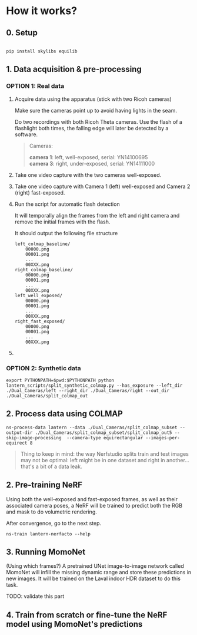 

# How it works?

## 0. Setup

```

pip install skylibs equilib
```

## 1. Data acquisition & pre-processing

### OPTION 1: Real data

1. Acquire data using the apparatus (stick with two Ricoh cameras)

    Make sure the cameras point up to avoid having lights in the seam.

    Do two recordings with both Ricoh Theta cameras. Use the flash of a flashlight both times, the falling edge will later be detected by a software.

    > Cameras:
    > 
    > **camera 1**: left, well-exposed, serial: YN14100695 \
    > **camera 3**: right, under-exposed, serial: YN14111000

2. Take one video capture with the two cameras well-exposed.
3. Take one video capture with Camera 1 (left) well-exposed and Camera 2 (right) fast-exposed.
4. Run the script for automatic flash detection
    
    It will temporally align the frames from the left and right camera and remove the initial frames with the flash.

    It should output the following file structure
    ```
    left_colmap_baseline/
        00000.png
        00001.png
        ...
        00XXX.png
    right_colmap_baseline/
        00000.png
        00001.png
        ...
        00XXX.png
    left_well_exposed/
        00000.png
        00001.png
        ...
        00XXX.png
    right_fast_exposed/
        00000.png
        00001.png
        ...
        00XXX.png
    ```
5. 


### OPTION 2: Synthetic data

``
export PYTHONPATH=$pwd:$PYTHONPATH
python lantern_scripts/split_synthetic_colmap.py --has_exposure --left_dir ./Dual_Cameras/left --right_dir ./Dual_Cameras/right --out_dir ./Dual_Cameras/split_colmap_out
``

## 2. Process data using COLMAP

```
ns-process-data lantern --data ./Dual_Cameras/split_colmap_subset --output-dir ./Dual_Cameras/split_colmap_subset/split_colmap_out5 --skip-image-processing  --camera-type equirectangular --images-per-equirect 8 
```

> Thing to keep in mind: the way Nerfstudio splits train and test images may not be optimal: left might be in one dataset and right in another... that's a bit of a data leak.

## 2. Pre-training NeRF

Using both the well-exposed and fast-exposed frames, as well as their associated camera poses, a NeRF will be trained to predict both the RGB and mask to do volumetric rendering.

After convergence, go to the next step.

```
ns-train lantern-nerfacto --help
```

## 3. Running MomoNet

(Using which frames?) A pretrained UNet image-to-image network called MomoNet will infill the missing dynamic range and store these predictions in new images.
It will be trained on the Laval indoor HDR dataset to do this task.

TODO: validate this part

## 4. Train from scratch or fine-tune the NeRF model using MomoNet's predictions



```
```